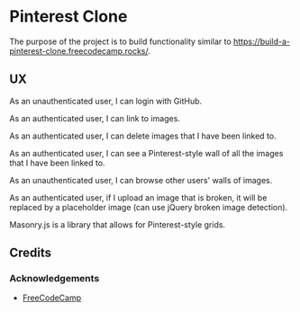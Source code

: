 # Pinterest Clone

The purpose of the project is to build functionality similar to  https://build-a-pinterest-clone.freecodecamp.rocks/.

## UX

As an unauthenticated user, I can login with GitHub.

As an authenticated user, I can link to images.

As an authenticated user, I can delete images that I have been linked to.

As an authenticated user, I can see a Pinterest-style wall of all the images that I have been linked to.

As an unauthenticated user, I can browse other users' walls of images.

As an authenticated user, if I upload an image that is broken, it will be replaced by a placeholder image (can use jQuery broken image detection).

Masonry.js is a library that allows for Pinterest-style grids.

## Credits

### Acknowledgements

- [FreeCodeCamp](https://www.freecodecamp.org)